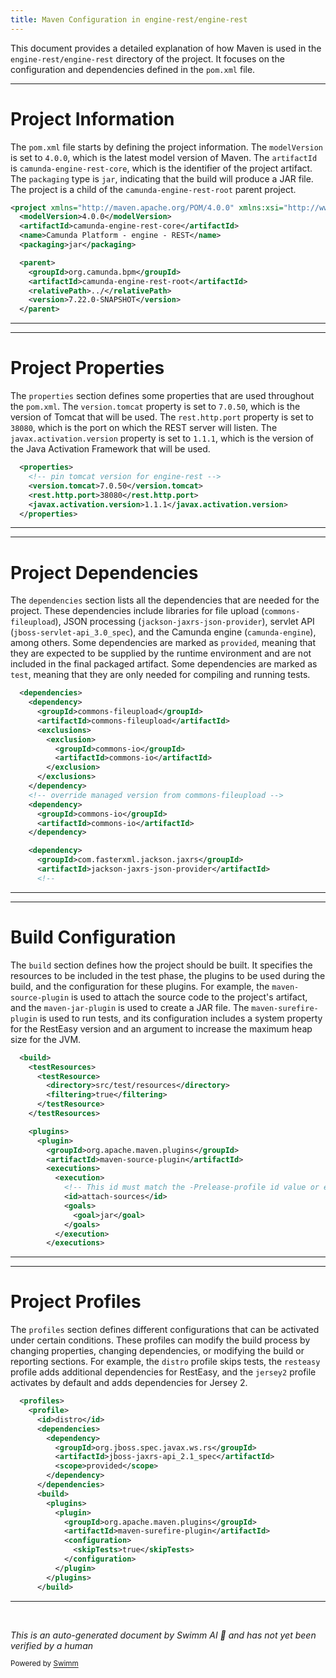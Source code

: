 ```yaml
---
title: Maven Configuration in engine-rest/engine-rest
---
```

This document provides a detailed explanation of how Maven is used in the `engine-rest/engine-rest` directory of the project. It focuses on the configuration and dependencies defined in the `pom.xml` file.

<SwmSnippet path="/engine-rest/engine-rest/pom.xml" line="1">

---

# Project Information

The `pom.xml` file starts by defining the project information. The `modelVersion` is set to `4.0.0`, which is the latest model version of Maven. The `artifactId` is `camunda-engine-rest-core`, which is the identifier of the project artifact. The `packaging` type is `jar`, indicating that the build will produce a JAR file. The project is a child of the `camunda-engine-rest-root` parent project.

```xml
<project xmlns="http://maven.apache.org/POM/4.0.0" xmlns:xsi="http://www.w3.org/2001/XMLSchema-instance" xsi:schemaLocation="http://maven.apache.org/POM/4.0.0 http://maven.apache.org/xsd/maven-4.0.0.xsd">
  <modelVersion>4.0.0</modelVersion>
  <artifactId>camunda-engine-rest-core</artifactId>
  <name>Camunda Platform - engine - REST</name>
  <packaging>jar</packaging>

  <parent>
    <groupId>org.camunda.bpm</groupId>
    <artifactId>camunda-engine-rest-root</artifactId>
    <relativePath>../</relativePath>
    <version>7.22.0-SNAPSHOT</version>
  </parent>
```

---

</SwmSnippet>

<SwmSnippet path="/engine-rest/engine-rest/pom.xml" line="14">

---

# Project Properties

The `properties` section defines some properties that are used throughout the `pom.xml`. The `version.tomcat` property is set to `7.0.50`, which is the version of Tomcat that will be used. The `rest.http.port` property is set to `38080`, which is the port on which the REST server will listen. The `javax.activation.version` property is set to `1.1.1`, which is the version of the Java Activation Framework that will be used.

```xml
  <properties>
    <!-- pin tomcat version for engine-rest -->
    <version.tomcat>7.0.50</version.tomcat>
    <rest.http.port>38080</rest.http.port>
    <javax.activation.version>1.1.1</javax.activation.version>
  </properties>
```

---

</SwmSnippet>

<SwmSnippet path="/engine-rest/engine-rest/pom.xml" line="21">

---

# Project Dependencies

The `dependencies` section lists all the dependencies that are needed for the project. These dependencies include libraries for file upload (`commons-fileupload`), JSON processing (`jackson-jaxrs-json-provider`), servlet API (`jboss-servlet-api_3.0_spec`), and the Camunda engine (`camunda-engine`), among others. Some dependencies are marked as `provided`, meaning that they are expected to be supplied by the runtime environment and are not included in the final packaged artifact. Some dependencies are marked as `test`, meaning that they are only needed for compiling and running tests.

```xml
  <dependencies>
    <dependency>
      <groupId>commons-fileupload</groupId>
      <artifactId>commons-fileupload</artifactId>
      <exclusions>
        <exclusion>
          <groupId>commons-io</groupId>
          <artifactId>commons-io</artifactId>
        </exclusion>
      </exclusions>
    </dependency>
    <!-- override managed version from commons-fileupload -->
    <dependency>
      <groupId>commons-io</groupId>
      <artifactId>commons-io</artifactId>
    </dependency>

    <dependency>
      <groupId>com.fasterxml.jackson.jaxrs</groupId>
      <artifactId>jackson-jaxrs-json-provider</artifactId>
      <!--
```

---

</SwmSnippet>

<SwmSnippet path="/engine-rest/engine-rest/pom.xml" line="247">

---

# Build Configuration

The `build` section defines how the project should be built. It specifies the resources to be included in the test phase, the plugins to be used during the build, and the configuration for these plugins. For example, the `maven-source-plugin` is used to attach the source code to the project's artifact, and the `maven-jar-plugin` is used to create a JAR file. The `maven-surefire-plugin` is used to run tests, and its configuration includes a system property for the RestEasy version and an argument to increase the maximum heap size for the JVM.

```xml
  <build>
    <testResources>
      <testResource>
        <directory>src/test/resources</directory>
        <filtering>true</filtering>
      </testResource>
    </testResources>

    <plugins>
      <plugin>
        <groupId>org.apache.maven.plugins</groupId>
        <artifactId>maven-source-plugin</artifactId>
        <executions>
          <execution>
            <!-- This id must match the -Prelease-profile id value or else sources will be "uploaded" twice, which causes Nexus to fail -->
            <id>attach-sources</id>
            <goals>
              <goal>jar</goal>
            </goals>
          </execution>
        </executions>
```

---

</SwmSnippet>

<SwmSnippet path="/engine-rest/engine-rest/pom.xml" line="316">

---

# Project Profiles

The `profiles` section defines different configurations that can be activated under certain conditions. These profiles can modify the build process by changing properties, changing dependencies, or modifying the build or reporting sections. For example, the `distro` profile skips tests, the `resteasy` profile adds additional dependencies for RestEasy, and the `jersey2` profile activates by default and adds dependencies for Jersey 2.

```xml
  <profiles>
    <profile>
      <id>distro</id>
      <dependencies>
        <dependency>
          <groupId>org.jboss.spec.javax.ws.rs</groupId>
          <artifactId>jboss-jaxrs-api_2.1_spec</artifactId>
          <scope>provided</scope>
        </dependency>
      </dependencies>
      <build>
        <plugins>
          <plugin>
            <groupId>org.apache.maven.plugins</groupId>
            <artifactId>maven-surefire-plugin</artifactId>
            <configuration>
              <skipTests>true</skipTests>
            </configuration>
          </plugin>
        </plugins>
      </build>
```

---

</SwmSnippet>

&nbsp;

*This is an auto-generated document by Swimm AI 🌊 and has not yet been verified by a human*

<SwmMeta version="3.0.0" repo-id="Z2l0aHViJTNBJTNBQ2l0aS1jYW11bmRhJTNBJTNBZ2lsYWRuYXZvdA==" repo-name="Citi-camunda" doc-type="build-tool"><sup>Powered by [Swimm](/)</sup></SwmMeta>
